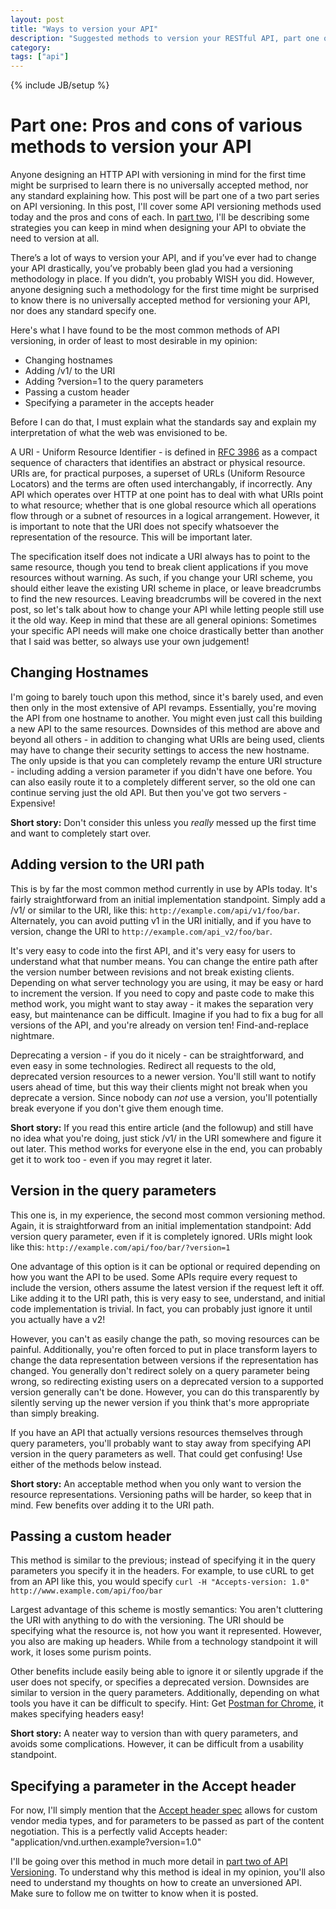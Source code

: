 ```yaml
---
layout: post
title: "Ways to version your API"
description: "Suggested methods to version your RESTful API, part one of a two-part API versioning series"
category: 
tags: ["api"]
---
```

{% include JB/setup %}

# Part one: Pros and cons of various methods to version your API

Anyone designing an HTTP API with versioning in mind for the first time might be surprised to learn there is no universally accepted method, nor any standard explaining how. This post will be part one of a two part series on API versioning. In this post, I'll cover some API versioning methods used today and the pros and cons of each. In [part two](/2013/05/16/ways-to-version-your-api-part-2/), I'll be describing some strategies you can keep in mind when designing your API to obviate the need to version at all.

There’s a lot of ways to version your API, and if you’ve ever had to change your API drastically, you’ve probably been glad you had a versioning methodology in place. If you didn’t, you probably WISH you did. However, anyone designing such a methodology for the first time might be surprised to know there is no universally accepted method for versioning your API, nor does any standard specify one.

Here's what I have found to be the most common methods of API versioning, in order of least to most desirable in my opinion:

* Changing hostnames
* Adding /v1/ to the URI
* Adding ?version=1 to the query parameters
* Passing a custom header
* Specifying a parameter in the accepts header

Before I can do that, I must explain what the standards say and explain my interpretation of what the web was envisioned to be.

A URI - Uniform Resource Identifier - is defined in [RFC 3986](http://tools.ietf.org/html/rfc3986) as a compact sequence of characters that identifies an abstract or physical resource. URIs are, for practical purposes, a superset of URLs (Uniform Resource Locators) and the terms are often used interchangably, if incorrectly. Any API which operates over HTTP at one point has to deal with what URIs point to what resource; whether that is one global resource which all operations flow through or a subnet of resources in a logical arrangement. However, it is important to note that the URI does not specify whatsoever the representation of the resource. This will be important later.

The specification itself does not indicate a URI always has to point to the same resource, though you tend to break client applications if you move resources without warning. As such, if you change your URI scheme, you should either leave the existing URI scheme in place, or leave breadcrumbs to find the new resources. Leaving breadcrumbs will be covered in the next post, so let's talk about how to change your API while letting people still use it the old way. Keep in mind that these are all general opinions: Sometimes your specific API needs will make one choice drastically better than another that I said was better, so always use your own judgement!

## Changing Hostnames

I'm going to barely touch upon this method, since it's barely used, and even then only in the most extensive of API revamps. Essentially, you're moving the API from one hostname to another. You might even just call this building a new API to the same resources. Downsides of this method are above and beyond all others - in addition to changing what URIs are being used, clients may have to change their security settings to access the new hostname. The only upside is that you can completely revamp the enture URI structure - including adding a version parameter if you didn't have one before. You can also easily route it to a completely different server, so the old one can continue serving just the old API. But then you've got two servers - Expensive!

**Short story:** Don't consider this unless you *really* messed up the first time and want to completely start over.

## Adding version to the URI path

This is by far the most common method currently in use by APIs today. It's fairly straightforward from an initial implementation standpoint. Simply add a /v1/ or similar to the URI, like this: `http://example.com/api/v1/foo/bar`. Alternately, you can avoid putting v1 in the URI initially, and if you have to version, change the URI to `http://example.com/api_v2/foo/bar`.

It's very easy to code into the first API, and it's very easy for users to understand what that number means. You can change the entire path after the version number between revisions and not break existing clients. Depending on what server technology you are using, it may be easy or hard to increment the version. If you need to copy and paste code to make this method work, you might want to stay away - it makes the separation very easy, but maintenance can be difficult. Imagine if you had to fix a bug for all versions of the API, and you're already on version ten! Find-and-replace nightmare.

Deprecating a version - if you do it nicely - can be straightforward, and even easy in some technologies. Redirect all requests to the old, deprecated version resources to a newer version. You'll still want to notify users ahead of time, but this way their clients might not break when you deprecate a version. Since nobody can *not* use a version, you'll potentially break everyone if you don't give them enough time.

**Short story:** If you read this entire article (and the followup) and still have no idea what you're doing, just stick /v1/ in the URI somewhere and figure it out later. This method works for everyone else in the end, you can probably get it to work too - even if you may regret it later.

## Version in the query parameters

This one is, in my experience, the second most common versioning method. Again, it is straightforward from an initial implementation standpoint: Add version query parameter, even if it is completely ignored. URIs might look like this: `http://example.com/api/foo/bar/?version=1`

One advantage of this option is it can be optional or required depending on how you want the API to be used. Some APIs require every request to include the version, others assume the latest version if the request left it off. Like adding it to the URI path, this is very easy to see, understand, and initial code implementation is trivial. In fact, you can probably just ignore it until you actually have a v2!

However, you can't as easily change the path, so moving resources can be painful. Additionally, you're often forced to put in place transform layers to change the data representation between versions if the representation has changed. You generally don't redirect solely on a query parameter being wrong, so redirecting existing users on a deprecated version to a supported version generally can't be done. However, you can do this transparently by silently serving up the newer version if you think that's more appropriate than simply breaking.

If you have an API that actually versions resources themselves through query parameters, you'll probably want to stay away from specifying API version in the query parameters as well. That could get confusing! Use either of the methods below instead.

**Short story:** An acceptable method when you only want to version the resource representations. Versioning paths will be harder, so keep that in mind. Few benefits over adding it to the URI path.

## Passing a custom header

This method is similar to the previous; instead of specifying it in the query parameters you specify it in the headers. For example, to use cURL to get from an API like this, you would specify `curl -H "Accepts-version: 1.0" http://www.example.com/api/foo/bar`

Largest advantage of this scheme is mostly semantics: You aren't cluttering the URI with anything to do with the versioning. The URI should be specifying what the resource is, not how you want it represented. However, you also are making up headers. While from a technology standpoint it will work, it loses some purism points. 

Other benefits include easily being able to ignore it or silently upgrade if the user does not specify, or specifies a deprecated version. Downsides are similar to version in the query parameters. Additionally, depending on what tools you have it can be difficult to specify. Hint: Get [Postman for Chrome](https://chrome.google.com/webstore/detail/postman-rest-client/fdmmgilgnpjigdojojpjoooidkmcomcm?hl=en), it makes specifying headers easy!

**Short story:** A neater way to version than with query parameters, and avoids some complications. However, it can be difficult from a usability standpoint.

## Specifying a parameter in the Accept header

For now, I'll simply mention that the [Accept header spec](http://www.w3.org/Protocols/rfc2616/rfc2616-sec14.html) allows for custom vendor media types, and for parameters to be passed as part of the content negotiation. This is a perfectly valid Accepts header: "application/vnd.urthen.example?version=1.0"

I'll be going over this method in much more detail in [part two of API Versioning](/2013/05/16/ways-to-version-your-api-part-2/). To understand why this method is ideal in my opinion, you'll also need to understand my thoughts on how to create an unversioned API. Make sure to follow me on twitter to know when it is posted.

